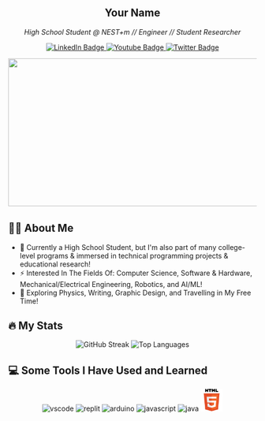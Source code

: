 <div align="center">
  <h2>Your Name</h2>
  <p><em>High School Student @ NEST+m // Engineer // Student Researcher</em></p>
</div>

<p align="center">
  <a href="https://www.linkedin.com/in/ishmael-l-647178282">
    <img src="https://img.shields.io/badge/LinkedIn-blue?style=for-the-badge&logo=linkedin&logoColor=white" alt="LinkedIn Badge"/>
  </a>
  <a href="your-youtube-url">
    <img src="https://img.shields.io/badge/YouTube-red?style=for-the-badge&logo=youtube&logoColor=white" alt="Youtube Badge"/>
  </a>
  <a href="your-twitter-url">
    <img src="https://img.shields.io/badge/Twitter-blue?style=for-the-badge&logo=twitter&logoColor=white" alt="Twitter Badge"/>
  </a>
</p>

<div align="center">
  <img src="https://media.giphy.com/media/dWesBcTLavkZuG35MI/giphy.gif" width="600" height="300"/>
</div>

## 👩‍💻 About Me

- 📡 Currently a High School Student, but I'm also part of many college-level programs & immersed in technical programming projects & educational research!
- ⚡ Interested In The Fields Of: Computer Science, Software & Hardware, Mechanical/Electrical Engineering, Robotics, and AI/ML!
- 🌱 Exploring Physics, Writing, Graphic Design, and Travelling in My Free Time!

## 🔥 My Stats

<div align="center">
  <img src="https://github-readme-streak-stats.herokuapp.com/?user=ishmael07&theme=dark&background=000000" alt="GitHub Streak" />
  <img src="https://github-readme-stats.vercel.app/api/top-langs/?username=ishmael07&layout=compact&theme=vision-friendly-dark" alt="Top Languages" />
</div>

## 💻 Some Tools I Have Used and Learned

<p align="center">
  <img src="https://cdn.jsdelivr.net/gh/devicons/devicon/icons/vscode/vscode-original.svg" alt="vscode" width="45" height="45"/>
  <img src="https://replit.com/logo/replit.png" alt="replit" width="45" height="45"/>
  <img src="https://cdn.rawgit.com/arduino/arduino-logo/master/icon-50.png" alt="arduino" width="45" height="45"/>
  <img src="https://img.shields.io/badge/JavaScript-F7DF1E?logo=javascript&logoColor=black" alt="javascript" width="45" height="45"/>
  <img src="https://img.shields.io/badge/Java-ED8B00?logo=java&logoColor=white" alt="java" width="45" height="45"/>
  <img src="https://raw.githubusercontent.com/github/explore/80688e429a7d4ef2fca1e82350fe8e3517d3494d/topics/html/html.png" alt="htmlcss" width="45" height="45"/>
</p>
